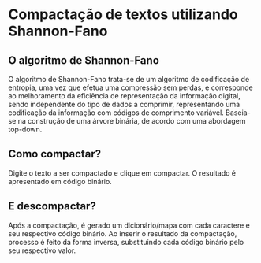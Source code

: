 # Compactação de textos utilizando Shannon-Fano


## O algoritmo de Shannon-Fano
O algoritmo de Shannon-Fano trata-se de um algoritmo de codificação de entropia, uma vez que efetua uma compressão sem perdas, e corresponde ao melhoramento da eficiência de representação da informação digital, sendo independente do tipo de dados a comprimir, representando uma codificação da informação com códigos de comprimento variável.
Baseia-se na construção de uma árvore binária, de acordo com uma abordagem top-down.

## Como compactar?

Digite o texto a ser compactado e clique em compactar.
O resultado é apresentado em código binário.


## E descompactar?

Após a compactação, é gerado um dicionário/mapa com cada caractere e seu respectivo código binário.
Ao inserir o resultado da compactação, processo é feito da forma inversa, substituindo cada código binário pelo seu respectivo valor.
